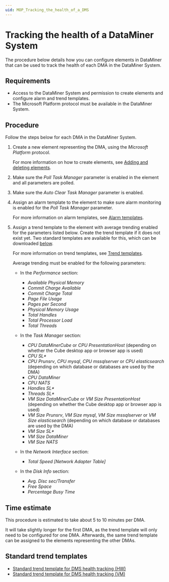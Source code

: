 ```yaml
---
uid: MOP_Tracking_the_health_of_a_DMS
---
```


# Tracking the health of a DataMiner System

The procedure below details how you can configure elements in DataMiner that can be used to track the health of each DMA in the DataMiner System.

## Requirements

- Access to the DataMiner System and permission to create elements and configure alarm and trend templates.
- The Microsoft Platform protocol must be available in the DataMiner System.

## Procedure

Follow the steps below for each DMA in the DataMiner System.

1. Create a new element representing the DMA, using the *Microsoft Platform* protocol.

   For more information on how to create elements, see [Adding and deleting elements](xref:Adding_and_deleting_elements).

1. Make sure the *Poll Task Manager* parameter is enabled in the element and all parameters are polled.
1. Make sure the *Auto Clear Task Manager* parameter is enabled.
1. Assign an alarm template to the element to make sure alarm monitoring is enabled for the *Poll Task Manager* parameter.

   For more information on alarm templates, see [Alarm templates](xref:About_alarm_templates).

1. Assign a trend template to the element with average trending enabled for the parameters listed below. Create the trend template if it does not exist yet. Two standard templates are available for this, which can be downloaded [below](#standard-trend-templates).

   For more information on trend templates, see [Trend templates](xref:Trend_templates).

   Average trending must be enabled for the following parameters:

   - In the *Performance* section:

     - *Available Physical Memory*
     - *Commit Charge Available*
     - *Commit Charge Total*
     - *Page File Usage*
     - *Pages per Second*
     - *Physical Memory Usage*
     - *Total Handles*
     - *Total Processor Load*
     - *Total Threads*

   - In the *Task Manager* section:

     - *CPU DataMinerCube* or *CPU PresentationHost* (depending on whether the Cube desktop app or browser app is used)
     - *CPU SL\**
     - *CPU Prunsrv*, *CPU mysql*, *CPU mssqlserver* or *CPU elasticsearch* (depending on which database or databases are used by the DMA)
     - *CPU DataMiner*
     - *CPU NATS*
     - *Handles SL\**
     - *Threads SL\**
     - *VM Size DataMinerCube* or *VM Size PresentationHost* (depending on whether the Cube desktop app or browser app is used)
     - *VM Size Prunsrv*, *VM Size mysql*, *VM Size mssqlserver* or *VM Size elasticsearch* (depending on which database or databases are used by the DMA)
     - *VM Size SL\**
     - *VM Size DataMiner*
     - *VM Size NATS*

   - In the *Network Interface* section:

     - *Total Speed [Network Adapter Table]*

   - In the *Disk Info* section:

     - *Avg. Disc sec/Transfer*
     - *Free Space*
     - *Percentage Busy Time*

## Time estimate

This procedure is estimated to take about 5 to 10 minutes per DMA.

It will take slightly longer for the first DMA, as the trend template will only need to be configured for one DMA. Afterwards, the same trend template can be assigned to the elements representing the other DMAs.

## Standard trend templates

- [Standard trend template for DMS health tracking (HW)](https://community.dataminer.services/download/standard-trend-template-for-dms-health-tracking-hw/)
- [Standard trend template for DMS health tracking (VM)](https://community.dataminer.services/download/standard-trend-template-for-dms-health-tracking-vm/)

